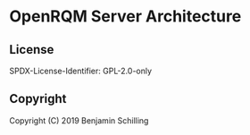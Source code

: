 # OpenRQM Server Architecture


## License

SPDX-License-Identifier: GPL-2.0-only

## Copyright

Copyright (C) 2019 Benjamin Schilling
